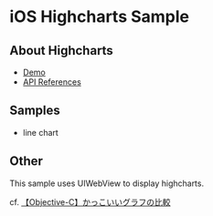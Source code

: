 # iOS Highcharts Sample

## About Highcharts
- [Demo](http://www.highcharts.com/demo)
- [API References](http://api.highcharts.com/highcharts)

## Samples
- line chart

## Other
This sample uses UIWebView to display highcharts.

cf. [【Objective-C】かっこいいグラフの比較](http://hidekit.hatenablog.com/entry/2014/06/03/174211)
